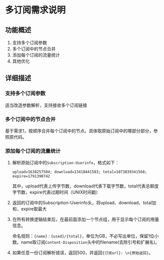 # 多订阅需求说明

## 功能概述

1. 支持多个订阅参数
2. 多个订阅中的节点合并
3. 添加每个订阅的流量统计
4. 其他优化

## 详细描述

### 支持多个订阅参数

适当改造参数解析，支持接收多个订阅链接

### 多个订阅中的节点合并

基于需求1，按顺序合并每个订阅中的节点。具体取原始订阅中的哪部分部分，参照原代码。

### 添加每个订阅的流量统计

1. 解析原始订阅中的`Subscription-Userinfo`，格式如下：
   ```
   upload=1638257504; download=13418441583; total=1073839341568; expire=1791390742
   ```
   其中，upload代表上传字节数，download代表下载字节数，total代表总额度字节数，expire代表过期时间（UNIX时间戳）
2. 返回的订阅中的Subscription-Userinfo头，将upload、download、total加和，expire取最大
3. 在所有转换逻辑结束后，在最前面添加一个节点组，用于显示每个订阅的用量信息。

    命名规则：`{name}：{used}/{total}`，单位为GB，不必写出单位，保留1位小数。name取订阅`Content-Disposition`头中的filename(去除引号和扩展名)。
4. 如果任意一份订阅解析错误，返回500，并返回`{订阅url}: \n{原始返回}`。